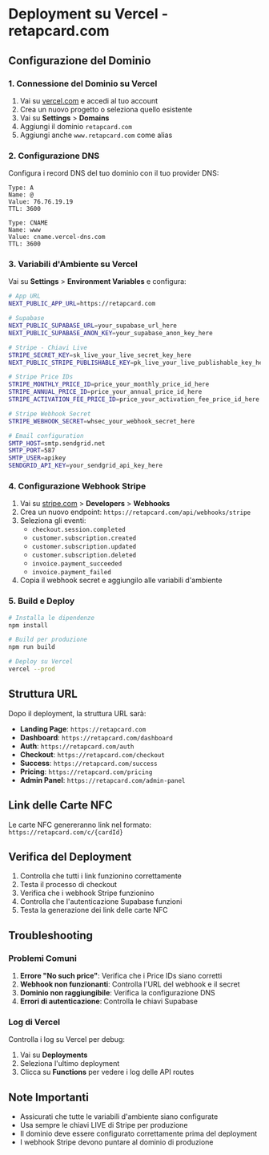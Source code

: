 # Deployment su Vercel - retapcard.com

## Configurazione del Dominio

### 1. Connessione del Dominio su Vercel

1. Vai su [vercel.com](https://vercel.com) e accedi al tuo account
2. Crea un nuovo progetto o seleziona quello esistente
3. Vai su **Settings** > **Domains**
4. Aggiungi il dominio `retapcard.com`
5. Aggiungi anche `www.retapcard.com` come alias

### 2. Configurazione DNS

Configura i record DNS del tuo dominio con il tuo provider DNS:

```
Type: A
Name: @
Value: 76.76.19.19
TTL: 3600

Type: CNAME
Name: www
Value: cname.vercel-dns.com
TTL: 3600
```

### 3. Variabili d'Ambiente su Vercel

Vai su **Settings** > **Environment Variables** e configura:

```bash
# App URL
NEXT_PUBLIC_APP_URL=https://retapcard.com

# Supabase
NEXT_PUBLIC_SUPABASE_URL=your_supabase_url_here
NEXT_PUBLIC_SUPABASE_ANON_KEY=your_supabase_anon_key_here

# Stripe - Chiavi Live
STRIPE_SECRET_KEY=sk_live_your_live_secret_key_here
NEXT_PUBLIC_STRIPE_PUBLISHABLE_KEY=pk_live_your_live_publishable_key_here

# Stripe Price IDs
STRIPE_MONTHLY_PRICE_ID=price_your_monthly_price_id_here
STRIPE_ANNUAL_PRICE_ID=price_your_annual_price_id_here
STRIPE_ACTIVATION_FEE_PRICE_ID=price_your_activation_fee_price_id_here

# Stripe Webhook Secret
STRIPE_WEBHOOK_SECRET=whsec_your_webhook_secret_here

# Email configuration
SMTP_HOST=smtp.sendgrid.net
SMTP_PORT=587
SMTP_USER=apikey
SENDGRID_API_KEY=your_sendgrid_api_key_here
```

### 4. Configurazione Webhook Stripe

1. Vai su [stripe.com](https://stripe.com) > **Developers** > **Webhooks**
2. Crea un nuovo endpoint: `https://retapcard.com/api/webhooks/stripe`
3. Seleziona gli eventi:
   - `checkout.session.completed`
   - `customer.subscription.created`
   - `customer.subscription.updated`
   - `customer.subscription.deleted`
   - `invoice.payment_succeeded`
   - `invoice.payment_failed`
4. Copia il webhook secret e aggiungilo alle variabili d'ambiente

### 5. Build e Deploy

```bash
# Installa le dipendenze
npm install

# Build per produzione
npm run build

# Deploy su Vercel
vercel --prod
```

## Struttura URL

Dopo il deployment, la struttura URL sarà:

- **Landing Page**: `https://retapcard.com`
- **Dashboard**: `https://retapcard.com/dashboard`
- **Auth**: `https://retapcard.com/auth`
- **Checkout**: `https://retapcard.com/checkout`
- **Success**: `https://retapcard.com/success`
- **Pricing**: `https://retapcard.com/pricing`
- **Admin Panel**: `https://retapcard.com/admin-panel`

## Link delle Carte NFC

Le carte NFC genereranno link nel formato:
`https://retapcard.com/c/{cardId}`

## Verifica del Deployment

1. Controlla che tutti i link funzionino correttamente
2. Testa il processo di checkout
3. Verifica che i webhook Stripe funzionino
4. Controlla che l'autenticazione Supabase funzioni
5. Testa la generazione dei link delle carte NFC

## Troubleshooting

### Problemi Comuni

1. **Errore "No such price"**: Verifica che i Price IDs siano corretti
2. **Webhook non funzionanti**: Controlla l'URL del webhook e il secret
3. **Dominio non raggiungibile**: Verifica la configurazione DNS
4. **Errori di autenticazione**: Controlla le chiavi Supabase

### Log di Vercel

Controlla i log su Vercel per debug:
1. Vai su **Deployments**
2. Seleziona l'ultimo deployment
3. Clicca su **Functions** per vedere i log delle API routes

## Note Importanti

- Assicurati che tutte le variabili d'ambiente siano configurate
- Usa sempre le chiavi LIVE di Stripe per produzione
- Il dominio deve essere configurato correttamente prima del deployment
- I webhook Stripe devono puntare al dominio di produzione 